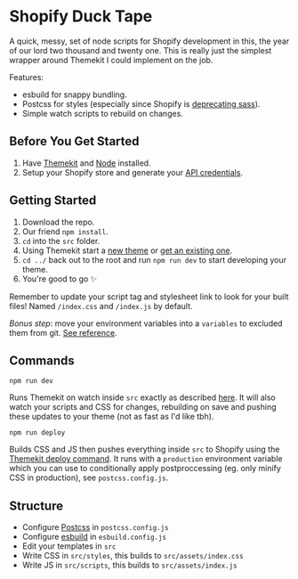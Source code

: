 # Shopify Duck Tape
A quick, messy, set of node scripts for Shopify development in this, the year of our lord two thousand and twenty one. This is really just the simplest wrapper around Themekit I could implement on the job.

Features:
- esbuild for snappy bundling.
- Postcss for styles (especially since Shopify is [deprecating sass](https://www.shopify.com/partners/blog/deprecating-sass)).
- Simple watch scripts to rebuild on changes.

## Before You Get Started
1. Have [Themekit](https://shopify.dev/tools/theme-kit/getting-started) and [Node](https://nodejs.dev/) installed.
2. Setup your Shopify store and generate your [API credentials](https://shopify.dev/tools/theme-kit/getting-started#step-2-generate-api-credentials).

## Getting Started
1. Download the repo.
2. Our friend `npm install`.
3. `cd` into the `src` folder.
4. Using Themekit start a [new theme](https://shopify.dev/tools/theme-kit/getting-started#step-5-create-a-new-theme) or [get an existing one](https://shopify.dev/tools/theme-kit/getting-started#step-3-connect-to-an-existing-theme).
5. `cd ../` back out to the root and run `npm run dev` to start developing your theme.
6. You're good to go ✨

Remember to update your script tag and stylesheet link to look for your built files! Named `/index.css` and `/index.js` by default.

*Bonus step*: move your environment variables into a `variables` to excluded them from git. [See reference](https://shopify.dev/tools/theme-kit/configuration-reference#environment-variables).

## Commands 
```
npm run dev
```
Runs Themekit on watch inside `src`  exactly as described [here](https://shopify.dev/tools/theme-kit/command-reference#watch). It will also watch your scripts and CSS for changes, rebuilding on save and pushing these updates to your theme (not as fast as I'd like tbh).

```
npm run deploy
```
Builds CSS and JS then pushes everything inside `src` to Shopify using the [Themekit deploy command](https://shopify.dev/tools/theme-kit/command-reference#deploy). It runs with a `production` environment variable which you can use to conditionally apply postproccessing (eg. only minify CSS in production), see `postcss.config.js`.

## Structure 
- Configure [Postcss](https://postcss.org/) in `postcss.config.js`
- Configure [esbuild](https://esbuild.github.io/) in `esbuild.config.js`
- Edit your templates in `src`
- Write CSS in `src/styles`, this builds to `src/assets/index.css`
- Write JS in `src/scripts`, this builds to `src/assets/index.js`
